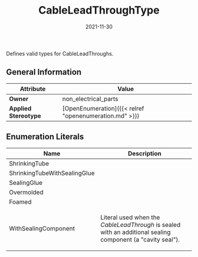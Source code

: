 ﻿---
title: CableLeadThroughType
toc: false
type: specs
date: "2021-11-30"
draft: false
specification: VEC
version: 2.0.0-rc1
documentType: "Recommendation"
elementType: Class
classes:
  - CableLeadThroughType
menu_name: vec-2.0.0-rc1
---
<p> Defines valid types for CableLeadThroughs.      </p>

## General Information

| Attribute               | Value |
|-------------------------|-------|
| **Owner**               | non_electrical_parts |
| **Applied Stereotype**  | [OpenEnumeration]({{< relref "openenumeration.md" >}})<br/>  |

## Enumeration Literals
| Name          | **Description** |
|---------------|-----------------|
| ShrinkingTube |  |
| ShrinkingTubeWithSealingGlue |  |
| SealingGlue |  |
| Overmolded |  |
| Foamed |  |
| WithSealingComponent | <p> Literal used when the <i>CableLeadThrough</i> is sealed with an additional sealing component (a &quot;cavity seal&quot;).      </p> |

